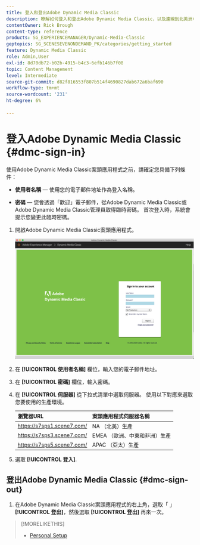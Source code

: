 ```yaml
---
title: 登入和登出Adobe Dynamic Media Classic
description: 瞭解如何登入和登出Adobe Dynamic Media Classic，以及連線到北美洲(NA)或歐洲、中東、非洲(EMEA)或亞太(APAC)的生產環境伺服器。
contentOwner: Rick Brough
content-type: reference
products: SG_EXPERIENCEMANAGER/Dynamic-Media-Classic
geptopics: SG_SCENESEVENONDEMAND_PK/categories/getting_started
feature: Dynamic Media Classic
role: Admin,User
exl-id: 8d70db72-b02b-4915-b4c3-6efb146b7f08
topic: Content Management
level: Intermediate
source-git-commit: d82f816553f807b514f4690827dab672a6baf690
workflow-type: tm+mt
source-wordcount: '231'
ht-degree: 6%

---
```


<!-- UPDATE THIS TOPIC AFTER DECEMBER 31, 2020!!!!! -->

# 登入Adobe Dynamic Media Classic {#dmc-sign-in}

使用Adobe Dynamic Media Classic案頭應用程式之前，請確定您具備下列條件：

* **使用者名稱**  — 使用您的電子郵件地址作為登入名稱。

* **密碼**  — 您會透過「歡迎」電子郵件，從Adobe Dynamic Media Classic或Adobe Dynamic Media Classic管理員取得臨時密碼。 首次登入時，系統會提示您變更此臨時密碼。

1. 開啟Adobe Dynamic Media Classic案頭應用程式。

   ![Adobe Dynamic Media Classic登入](/help/using/assets/dmclassic-login1.png)

1. 在 **[!UICONTROL 使用者名稱]** 欄位，輸入您的電子郵件地址。
1. 在 **[!UICONTROL 密碼]** 欄位，輸入密碼。
1. 在 **[!UICONTROL 伺服器]** 從下拉式清單中選取伺服器。
使用以下對應來選取您要使用的生產環境。

   | 瀏覽器URL | 案頭應用程式伺服器名稱 |
   | --- | --- |
   | https://s7sps1.scene7.com/ | NA （北美）生產 |
   | https://s7sps3.scene7.com/ | EMEA （歐洲、中東和非洲）生產 |
   | https://s7sps5.scene7.com/ | APAC （亞太）生產 |

1. 選取 **[!UICONTROL 登入]**.

## 登出Adobe Dynamic Media Classic {#dmc-sign-out}

1. 在Adobe Dynamic Media Classic案頭應用程式的右上角，選取「 」 **[!UICONTROL 登出]**，然後選取 **[!UICONTROL 登出]** 再來一次。

>[!MORELIKETHIS]
>
>* [Personal Setup](personal-setup.md#personal_setup)
